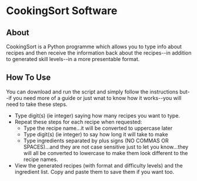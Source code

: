 # CookingSort Software

## About

CookingSort is a Python programme which allows you to type info about recipes and then receive the information back about the recipes--in addition to generated skill levels--in a more presentable format.

## How To Use

You can download and run the script and simply follow the instructions but--if you need more of a guide or just wnat to know how it works--you will need to take these steps.

+ Type digit(s) (ie integer) saying how many recipes you want to type.
+ Repeat these steps for each recipe when requested:
	+ Type the recipe name...it will be converted to uppercase later
	+ Type digit(s) (ie integer) to say how long it will take to make
	+ Type ingredients separated by plus signs (NO COMMAS OR SPACES)...and they are not case sensitive just to let you know...they will all be converted to lowercase to make them look different to the recipe names.
+ View the generated recipes (with format and difficulty levels) and the ingredient list. Copy and paste them to save them if you want too.
